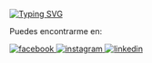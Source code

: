 [![Typing SVG](https://readme-typing-svg.herokuapp.com?font=Fira+Code&weight=700&size=35&pause=1000&color=7A00BD&vCenter=true&width=435&lines=OrdinaryScript)](https://git.io/typing-svg)

Puedes encontrarme en:

<a href="https://www.facebook.com/LaChinq/" target="_blank">
<img src=https://img.shields.io/badge/facebook-%232E87FB.svg?&style=for-the-badge&logo=facebook&logoColor=white alt=facebook style="margin-bottom: 5px;" />
</a>
<a href="https://instagram.com/educ_cuack" target="_blank">
<img src=https://img.shields.io/badge/instagram-%23000000.svg?&style=for-the-badge&logo=instagram&logoColor=white alt=instagram style="margin-bottom: 5px;" />
</a>
<a href="https://www.linkedin.com/in/eduardo-campos-guillen-7231861a2/" target="_blank">
<img src=https://img.shields.io/badge/linkedin-%231E77B5.svg?&style=for-the-badge&logo=linkedin&logoColor=white alt=linkedin style="margin-bottom: 5px;" />
</a>
